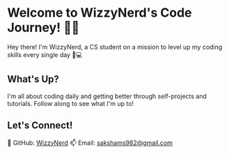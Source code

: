 
# Welcome to WizzyNerd's Code Journey! 🎩🔮 

Hey there! I'm WizzyNerd, a CS student on a mission to level up my coding skills every single day 🚀💻

## What's Up?

I'm all about coding daily and getting better through self-projects and tutorials. Follow along to see what I'm up to!

## Let's Connect!

🔗 GitHub: [WizzyNerd](https://github.com/WizzyNerd)
📫 Email: sakshams982@gmail.com

<!---
WizzyNerd/WizzyNerd is a ✨ special ✨ repository because its `README.md` (this file) appears on your GitHub profile.
You can click the Preview link to take a look at your changes.
--->
